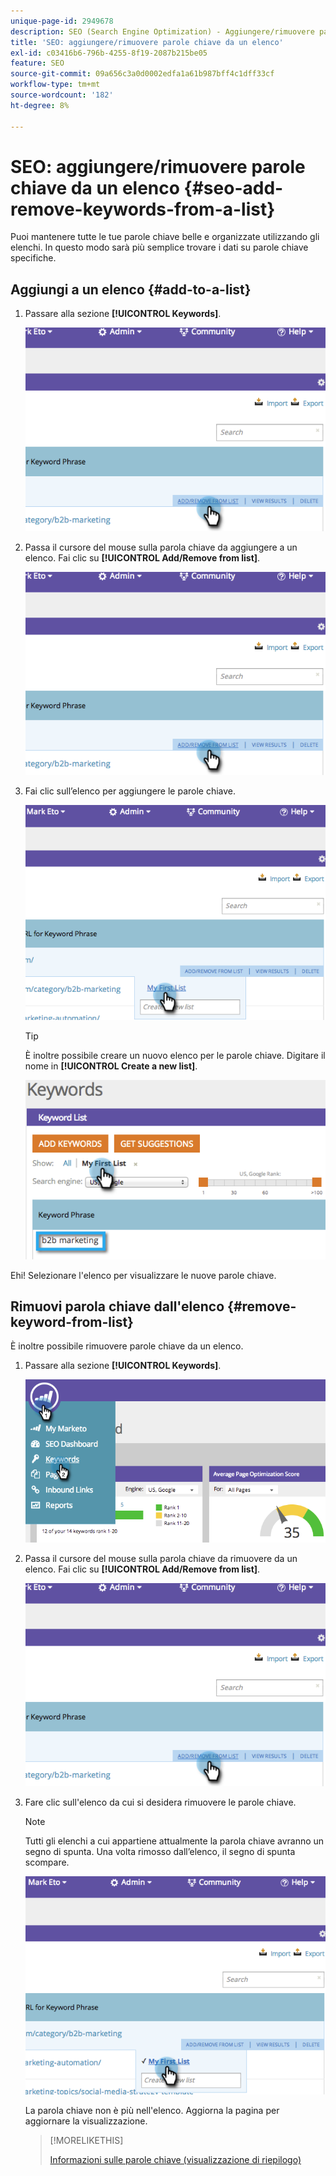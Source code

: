 ```yaml
---
unique-page-id: 2949678
description: SEO (Search Engine Optimization) - Aggiungere/rimuovere parole chiave da un elenco - Documentazione di Marketo - Documentazione del prodotto
title: 'SEO: aggiungere/rimuovere parole chiave da un elenco'
exl-id: c03416b6-796b-4255-8f19-2087b215be05
feature: SEO
source-git-commit: 09a656c3a0d0002edfa1a61b987bff4c1dff33cf
workflow-type: tm+mt
source-wordcount: '182'
ht-degree: 8%

---
```


# SEO: aggiungere/rimuovere parole chiave da un elenco {#seo-add-remove-keywords-from-a-list}

Puoi mantenere tutte le tue parole chiave belle e organizzate utilizzando gli elenchi. In questo modo sarà più semplice trovare i dati su parole chiave specifiche.

## Aggiungi a un elenco {#add-to-a-list}

1. Passare alla sezione **[!UICONTROL Keywords]**.

   ![](assets/image2014-9-18-11-3a48-3a36.png)

1. Passa il cursore del mouse sulla parola chiave da aggiungere a un elenco. Fai clic su **[!UICONTROL Add/Remove from list]**.

   ![](assets/image2014-9-18-11-3a48-3a42.png)

1. Fai clic sull’elenco per aggiungere le parole chiave.

   ![](assets/image2014-9-18-11-3a48-3a47.png)

   >[!TIP]
   >
   >È inoltre possibile creare un nuovo elenco per le parole chiave. Digitare il nome in **[!UICONTROL Create a new list]**.

   ![](assets/image2014-9-18-11-3a49-3a16.png)

Ehi! Selezionare l&#39;elenco per visualizzare le nuove parole chiave.

## Rimuovi parola chiave dall&#39;elenco {#remove-keyword-from-list}

È inoltre possibile rimuovere parole chiave da un elenco.

1. Passare alla sezione **[!UICONTROL Keywords]**.

   ![](assets/image2014-9-18-11-3a49-3a55.png)

1. Passa il cursore del mouse sulla parola chiave da rimuovere da un elenco. Fai clic su **[!UICONTROL Add/Remove from list]**.

   ![](assets/image2014-9-18-11-3a50-3a4.png)

1. Fare clic sull&#39;elenco da cui si desidera rimuovere le parole chiave.

   >[!NOTE]
   >
   >Tutti gli elenchi a cui appartiene attualmente la parola chiave avranno un segno di spunta. Una volta rimosso dall’elenco, il segno di spunta scompare.

   ![](assets/image2014-9-18-11-3a50-3a41.png)

   La parola chiave non è più nell&#39;elenco. Aggiorna la pagina per aggiornare la visualizzazione.

   >[!MORELIKETHIS]
   >
   >[Informazioni sulle parole chiave (visualizzazione di riepilogo)](/help/marketo/product-docs/additional-apps/seo/keywords/seo-understanding-keywords.md)
